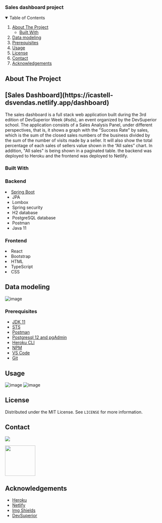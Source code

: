 <h3>Sales dashboard project</h3>

<!-- TABLE OF CONTENTS -->
<details open="open">
  <summary>Table of Contents</summary>
  <ol>
    <li>
      <a href="#about-the-project">About The Project</a>
      <ul>
        <li><a href="#built-with">Built With</a></li>
      </ul>
    </li>
    <li><a href="#data-modeling">Data modeling</a></li>
    <li><a href="#prerequisites">Prerequisites</a></li> 
    <li><a href="#usage">Usage</a></li>
    <li><a href="#license">License</a></li>
    <li><a href="#contact">Contact</a></li>
    <li><a href="#acknowledgements">Acknowledgements</a></li>
  </ol>
</details>


<!-- ABOUT THE PROJECT -->
## About The Project
<h2>
[Sales Dashboard](https://icastell-dsvendas.netlify.app/dashboard)</h2>

The sales dashboard is a full stack web application built during the 3rd edition of DevSuperior Week (#sds), 
an event organized by the DevSuperior school. The application consists of a Sales Analysis Panel, 
under different perspectives, that is, it shows a graph with the "Success Rate" by sales, 
which is the sum of the closed sales numbers of the business divided by the sum of the number of visits made by a seller. 
It will also show the total percentage of each sales of sellers value shown in the “All sales” chart. 
In addition, "All sales" is being shown in a paginated table. the backend was deployed to Heroku and the frontend was deployed to Netlify.

### Built With

<h3> Backend </h3>
<li>
<a href="https://start.spring.io" target="_blank">Spring Boot</a>
      <ul>       
         <li>JPA</li>
         <li>Lombox</li>
         <li>Spring security</li>
         <li>H2 database</li>
         <li>PostgreSQL database</li>
         <li>Postman</li>
         <li>Java 11</li>         
      </ul>
 </li> 
 
 <h3> Frontend </h3>
  <li>React</li>
  <li>Bootstrap</li>
  <li>HTML</li>
  <li>TypeScript</li>
  <li>CSS</li>

<!-- GETTING STARTED -->
## Data modeling

![image](https://user-images.githubusercontent.com/46638575/118386538-83063c80-b5ee-11eb-8e74-cf2efad5cbb7.png)

### Prerequisites

* [JDK 11](https://www.azul.com/downloads/?package=jdk)
* [STS](https://spring.io/tools)
* [Postman](https://www.postman.com/)
* [Postgresql 12 and pgAdmin](https://www.postgresql.org/)
* [Heroku CLI](https://devcenter.heroku.com/articles/heroku-cli)
* [NPM](https://nodejs.org/en/download/)
* [VS Code](https://code.visualstudio.com/download)
* [Git](https://git-scm.com/downloads)


<!-- USAGE EXAMPLES -->
## Usage

![image](https://user-images.githubusercontent.com/46638575/118387213-818b4300-b5f3-11eb-8834-e4616e0d9715.png)
![image](https://user-images.githubusercontent.com/46638575/118387655-024b3e80-b5f6-11eb-92f2-775d0034b91c.png)

<!-- LICENSE -->
## License

Distributed under the MIT License. See `LICENSE` for more information.

<!-- CONTACT -->
## Contact

<a href="https://www.linkedin.com/in/andrezatellescascais/" rel="nofollow">
<img src="https://camo.githubusercontent.com/a493f6833f99fb3c85788d6d9305e6b7a42b838e5ee5d138fd9a8214a7e77472/68747470733a2f2f696d672e736869656c64732e696f2f62616467652f6c696e6b6564696e2d2532333030373742352e7376673f267374796c653d666f722d7468652d6261646765266c6f676f3d6c696e6b6564696e266c6f676f436f6c6f723d7768697465" data-canonical-src="https://img.shields.io/badge/linkedin-%230077B5.svg?&amp;style=for-the-badge&amp;logo=linkedin&amp;logoColor=white" style="max-width:100%;">
 </a>
 
 <a target="_blank" rel="noopener noreferrer" href="https://github.com/sharingprojects/projeto-sds"><img src="https://camo.githubusercontent.com/b079fe922f00c4b86f1b724fbc2e8141c468794ce8adbc9b7456e5e1ad09c622/68747470733a2f2f6564656e742e6769746875622e696f2f537570657254696e7949636f6e732f696d616765732f7376672f6769746875622e737667" width="100" data-canonical-src="https://edent.github.io/SuperTinyIcons/images/svg/github.svg" style="max-width:100%;"></a>


<!-- ACKNOWLEDGEMENTS -->
## Acknowledgements
* [Heroku](https://id.heroku.com)
* [Netlify](https://www.netlify.com)
* [Img Shields](https://shields.io)
* [DevSuperior](https://github.com/devsuperior)

